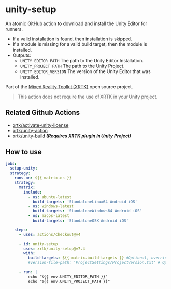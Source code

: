 # unity-setup

An atomic GitHub action to download and install the Unity Editor for runners.

* If a valid installation is found, then installation is skipped.
* If a module is missing for a valid build target, then the module is installed.
* Outputs:
  * `UNITY_EDITOR_PATH` The path to the Unity Editor Installation.
  * `UNITY_PROJECT PATH` The path to the Unity Project.
  * `UNITY_EDITOR_VERSION` The version of the Unity Editor that was installed.

Part of the [Mixed Reality Toolkit (XRTK)](https://github.com/XRTK) open source project.

> This action does not require the use of XRTK in your Unity project.

## Related Github Actions

* [xrtk/activate-unity-license](https://github.com/XRTK/activate-unity-license)
* [xrtk/unity-action](https://github.com/XRTK/unity-action)
* [xrtk/unity-build](https://github.com/XRTK/unity-build) ***(Requires XRTK plugin in Unity Project)***

## How to use

```yaml
jobs:
  setup-unity:
  strategy:
    runs-on: ${{ matrix.os }}
    strategy:
      matrix:
        include:
          - os: ubuntu-latest
            build-targets: 'StandaloneLinux64 Android iOS'
          - os: windows-latest
            build-targets: 'StandaloneWindows64 Android iOS'
          - os: macos-latest
            build-targets: 'StandaloneOSX Android iOS'

    steps:
      - uses: actions/checkout@v4

      - id: unity-setup
        uses: xrtk/unity-setup@v7.4
        with:
          build-targets: ${{ matrix.build-targets }} #Optional, overrides the default platform specific module installs.
          #version-file-path: 'ProjectSettings/ProjectVersion.txt' # Optional

      - run: |
          echo "${{ env.UNITY_EDITOR_PATH }}"
          echo "${{ env.UNITY_PROJECT_PATH }}"
```
